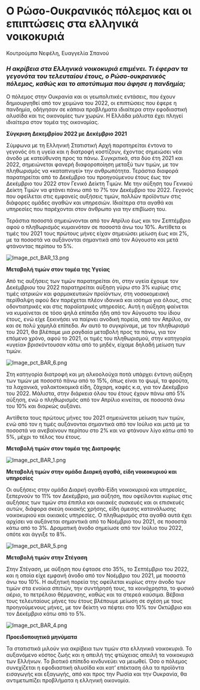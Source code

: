# <b>Ο Ρώσο-Ουκρανικός πόλεμος και οι επιπτώσεις στα ελληνικά νοικοκυριά</b>

Κουτρούμπα Νεφέλη, Ευαγγελία Σπανού

### <i>Η ακρίβεια στα Ελληνικά νοικοκυριά επιμένει. Τι έφεραν τα γεγονότα του τελευταίου έτους, ο Ρώσο-ουκρανικός πόλεμος, καθώς και το αποτύπωμα που άφησε η πανδημία;</i>

Ο πόλεμος στην Ουκρανία και οι γεωπολιτικές εντάσεις, που έχουν δημιουργηθεί από τον χειμώνα του 2022, οι επιπτώσεις που έφερε η πανδημία, οδήγησαν σε κάποια προβλήματα ιδιαίτερα στην εφοδιαστική αλυσίδα και τις οικονομίες των χωρών. Η Ελλάδα μάλιστα έχει πληγεί ιδιαίτερα στον τομέα της οικονομίας.  

<b>Σύγκριση Δεκεμβρίου 2022 με Δεκέμβριο 2021</b>

Σύμφωνα με τη Ελληνική Στατιστική Αρχή παρατηρείται έντονα το γεγονός ότι η υγεία και η διατροφή κοστίζουν, έχοντας σημειώσει νέα άνοδο με κατεύθυνση προς τα πάνω. Συγκριτικά, στα δύο έτη 2021 και 2022, σημειώνεται φανερή διαφοροποίηση μεταξύ των τιμών, με τον πληθωρισμός να «καταπνιγεί» την ανθρωπότητα. Τεράστια διαφορά παρατηρείται  από το Δεκέμβριο του προηγούμενου έτους έως τον Δεκέμβριο του 2022 στον Γενικό Δείκτη Τιμών. Με την αύξηση του Γενικού Δείκτη Τιμών να φτάνει πάνω από το 7% τον Δεκέμβριο του 2022. Γεγονός που οφείλεται στις εμφανείς αυξήσεις τιμών, πολλών προϊόντων στις διάφορες ομάδες αγαθών και υπηρεσιών. Ιδιαίτερα στα αγαθά και υπηρεσίες που παρέχονται στον άνθρωπο για την επιβίωση του.

Τεράστια ποσοστά σημειώνονται από τον  Απρίλιο έως και τον Σεπτέμβριο αφού ο πληθωρισμός κυμαινόταν σε ποσοστά άνω του 10%. Αντίθετα οι τιμές του 2021 τους πρώτους μήνες είχαν σημειώσει μείωση έως και 2%, με τα ποσοστά να αυξάνονται σημαντικά από τον Αύγουστο και μετά φτάνοντας περίπου το 5%.   

![Image_pct_BAR_13.png](attachment:Image_pct_BAR_13.png)

<b>Μεταβολή τιμών στον τομέα της Υγείας </b>

Από τις αυξήσεις των τιμών παρατηρείται ότι, στην υγεία έχουμε τον Δεκέμβριου του 2022 παρατηρείται αύξηση γύρω  στο 3% κυρίως στις τιμές ιατρικών και φαρμακευτικών προϊόντων, στη νοσοκομειακή περίθαλψη αφού δεν παρέχεται πλέον ιδανικά και ισότιμα για όλους, στις οδοντιατρικές και στις παραϊατρικές υπηρεσίες. Αυτή η αύξηση φαίνεται να κυμαίνεται σε τόσο ψηλά επίπεδα ήδη από τον Αύγουστο του ίδιου έτους, ενώ είχε ξεκινήσει να παίρνει ανοδική πορεία, από τον Απρίλιο, αν και σε πολύ χαμηλά επίπεδα. Αν αυτό το συγκρίναμε, με τον πληθωρισμό του 2021, θα βλέπαμε μια ραγδαία μεταβολή προς τα πάνω, για τον επόμενο χρόνο, αφού το 2021, οι τιμές του πληθωρισμού, στην κατηγορία «υγεία» βρισκόντουσαν κάτω από το μηδέν, είχαμε δηλαδή μείωση των τιμών. 

![Image_pct_BAR_6.png](attachment:Image_pct_BAR_6.png)

Στη κατηγορία διατροφή και μη αλκοολούχα ποτά υπάρχει έντονη αύξηση των τιμών με ποσοστό πάνω από το 15%, όπως είναι το ψωμί, τα φρούτα, τα λαχανικά, γαλακτοκομικά είδη, ζάχαρη, καφές κ.α, για τον Δεκέμβριο του 2022. Μάλιστα, στην διάρκεια όλου του έτους έχουν πάνω από 5% αύξηση, ενώ ο πληθωρισμός από τον Απρίλιο κινείται, σε ποσοστά άνω του 10% και διαρκώς αυξάνει.

Αντίθετα τους πρώτους μήνες του 2021 σημειώνεται μείωση των τιμών, ενώ από τον η τιμές αυξάνονται σημαντικά από τον Ιούλιο και μετά με τα ποσοστά να ανεβαίνουν περίπου στο 2%  και να φτάνουν λίγο κάτω από το 5%, μέχρι το τέλος του έτους. 

<b>Μεταβολή τιμών στον τομέα της Διατροφής</b>

![Image_pct_BAR_1.png](attachment:Image_pct_BAR_1.png)

<b>Μεταβολή τιμών στην ομάδα Διαρκή αγαθά, είδη νοικοκυριού και υπηρεσίες</b>

Οι αυξήσεις στην ομάδα Διαρκή αγαθά-Είδη νοικοκυριού και υπηρεσίες, ξεπερνούν το 11% τον Δεκέμβριο, μια αύξηση, που οφείλονται κυρίως στις αυξήσεις των τιμών στα έπιπλα και οικιακές συσκευές και οι επισκευές αυτών, διάφορα σκεύη οικιακής χρήσης, είδη άμεσης κατανάλωσης νοικοκυριού και οικιακές υπηρεσίες. Ο πληθωρισμός στα αγαθά αυτά έχει αρχίσει να αυξάνεται σημαντικά από το Νοέμβριο του 2021, σε ποσοστά κάτω  από το 3%. Δραματική άνοδο σημείωσε από τον Ιούλιο του 2022, οπότε και άγγιξε το 8%.

![Image_pct_BAR_5.png](attachment:Image_pct_BAR_5.png)

<b>Μεταβολή τιμών στην Στέγαση</b>

Στην Στέγαση, με  αύξηση που έφτασε στο 35%, το Σεπτέμβριο του 2022, και η οποία είχε εμφανή άνοδο από τον Νοέμβριο του 2021, με ποσοστά άνω του 10%. Η αυξητική  πορεία της οφείλεται κυρίως στην άνοδο των τιμών στα ενοίκια σπιτιών, την συντήρησή τους, τα κοινόχρηστα, το φυσικό αέριο, το πετρέλαιο θέρμανσης, καθώς και τα στερεά καύσιμα. Βέβαια τους τελευταίους μήνες του έτους βλέπουμε μείωση σε σχέση με τους προηγούμενους μήνες, με τον δείκτη να πέφτει στο 10% τον Οκτώβριο και τον Δεκέμβριο κάτω από το 5%.

![Image_pct_BAR_4.png](attachment:Image_pct_BAR_4.png)

<b>Προειδοποιητικά μηνύματα</b>

Τα στατιστικά μιλούν για ακρίβεια των τιμών στα ελληνικά νοικοκυριά. Το αυξανόμενο κόστος ζωής και η απειλή της φτώχειας απειλή τα νοικοκυριά των Ελλήνων. Το βιοτικό επίπεδο κινδυνεύει να μειωθεί. Όσο ο πόλεμος συνεχίζεται η εφοδιαστική αλυσίδα και κατ’ επέκταση όλα τα προϊόντα εισαγωγής και εξαγωγής, από και προς την Ρωσία και την Ουκρανία, θα αντιμετωπίζει προβλήματα η ελληνική οικονομία.


```python

```
